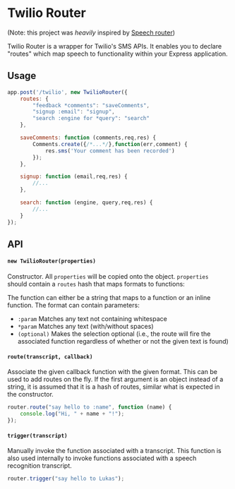 # Twilio Router

(Note: this project was *heavily* inspired by [Speech router](https://github.com/lukasolson/speech-router))

Twilio Router is a wrapper for Twilio's SMS APIs. It enables you to declare "routes" which map speech to functionality within your Express application.

## Usage
```javascript
app.post('/twilio', new TwilioRouter({
	routes: {
		"feedback *comments": "saveComments",
		"signup :email": "signup",
		"search :engine for *query": "search"
	},

	saveComments: function (comments,req,res) {
		Comments.create({/*...*/},function(err,comment) {
			res.sms('Your comment has been recorded')
		});
	},

	signup: function (email,req,res) {
		//...
	},

	search: function (engine, query,req,res) {
		//...
	}
});
```

## API

#### `new TwilioRouter(properties)`
Constructor. All `properties` will be copied onto the object. `properties` should contain a `routes` hash that maps formats to functions:

The function can either be a string that maps to a function or an inline function. The format can contain parameters:
- `:param` Matches any text not containing whitespace
- `*param` Matches any text (with/without spaces)
- `(optional)` Makes the selection optional (i.e., the route will fire the associated function regardless of whether or not the given text is found)

#### `route(transcript, callback)`
Associate the given callback function with the given format. This can be used to add routes on the fly. If the first argument is an object instead of a string, it is assumed that it is a hash of routes, similar what is expected in the constructor.
```javascript
router.route("say hello to :name", function (name) {
	console.log("Hi, " + name + "!");
});
```

#### `trigger(transcript)`
Manually invoke the function associated with a transcript. This function is also used internally to invoke functions associated with a speech recognition transcript.
```javascript
router.trigger("say hello to Lukas");
```